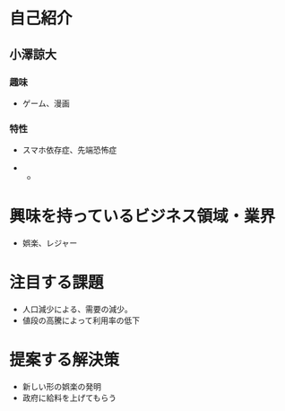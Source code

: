 # 自己紹介

## 小澤諒大

### 趣味

- ゲーム、漫画

### 特性

- スマホ依存症、先端恐怖症

* * 

# 興味を持っているビジネス領域・業界

- 娯楽、レジャー

# 注目する課題

- 人口減少による、需要の減少。
- 値段の高騰によって利用率の低下


# 提案する解決策

- 新しい形の娯楽の発明
- 政府に給料を上げてもらう

